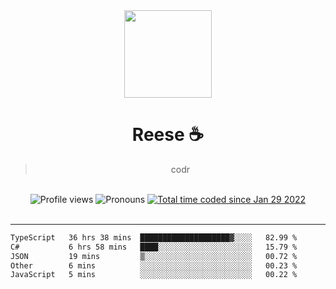 <div align='center'>
  <img src='https://avatars.githubusercontent.com/u/73779441?v=4' width='140' height='140' />
  <h1>Reese ☕️</h1>
  <blockquote>codr</blockquote>
  
  <br />
  
  <img alt="Profile views" src="https://komarev.com/ghpvc/?username=ruffpuff1" />
  <img alt='Pronouns' src='https://img.shields.io/endpoint?url=https://pronoundb.org/shields/61181f81be124c42b207bffd' />
  <a href="https://wakatime.com/@72bf611d-9557-4a85-aa1d-46f6a3346744"><img src="https://wakatime.com/badge/user/72bf611d-9557-4a85-aa1d-46f6a3346744.svg" alt="Total time coded since Jan 29 2022" /></a>
</div><br />

<hr />

<!--START_SECTION:waka-->

```txt
TypeScript   36 hrs 38 mins  ████████████████████▓░░░░   82.99 %
C#           6 hrs 58 mins   ████░░░░░░░░░░░░░░░░░░░░░   15.79 %
JSON         19 mins         ▒░░░░░░░░░░░░░░░░░░░░░░░░   00.72 %
Other        6 mins          ░░░░░░░░░░░░░░░░░░░░░░░░░   00.23 %
JavaScript   5 mins          ░░░░░░░░░░░░░░░░░░░░░░░░░   00.22 %
```

<!--END_SECTION:waka-->

